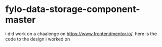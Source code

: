 # fylo-data-storage-component-master
i did work on a chaalenge on https://www.frontendmentor.io/. here is the code to the design i worked on
